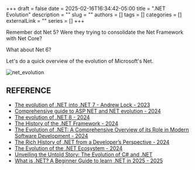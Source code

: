 +++ 
draft = false
date = 2025-02-16T16:34:42-05:00
title = ".NET Evolution"
description = ""
slug = ""
authors = []
tags = []
categories = []
externalLink = ""
series = []
+++

Remember dot Net 5? Were they trying to consolidate the Net Framework with Net Core?

What about Net 6?

Let's do a quick overview of the evolution of Microsoft's Net.

![net_evolution](/images/evolution_of_net.png)

## REFERENCE
* [The evolution of .NET into .NET 7 - Andrew Lock - 2023](https://andrewlock.net/understanding-the-dotnet-ecosystem-the-evolution-of-dotnet-into-dotnet-7/)
* [Comprehensive guide to ASP NET and NET evolution - 2024](https://medium.com/@devstree.ca/a-comprehensive-guide-to-asp-net-and-net-evolution-6a29436ffe55)
* [The evolution of .NET 8 - 2024](https://www.influentialsoftware.com/the-evolution-of-net-8/)
* [The History of the .NET Framework - 2024](https://www.bocasay.com/history-net-framework/)
* [The Evolution of .NET: A Comprehensive Overview of its Role in Modern Software Development - 2024](https://xorbix.com/insights/the-evolution-of-net-a-comprehensive-overview-of-its-role-in-modern-software-development/)
* [The Rich History of .NET from a Developer’s Perspective - 2024](https://medium.com/@vndpal/the-rich-history-of-net-from-a-developers-perspective-af3415f0b20c)
* [The Evolution of the .NET Ecosystem - 2024](https://roshancloudarchitect.me/the-evolution-of-the-net-ecosystem-from-net-framework-to-net-core-net-8-and-net-aspire-6cc027f6865e)
* [Unveiling the Untold Story: The Evolution of C# and .NET](https://www.linkedin.com/pulse/unveiling-untold-story-evolution-c-net-ali-mohammadnezhad/)
* [What is .NET? A Beginner Guide to learn .NET in 2025 - 2025](https://www.scholarhat.com/tutorial/net/beginners-guide-to-learn-dotnet)



